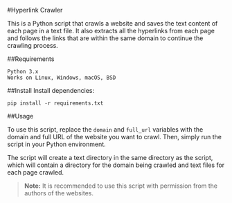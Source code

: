 #Hyperlink Crawler

This is a Python script that crawls a website and saves the text content of each page in a text file. It also extracts all the hyperlinks from each page and follows the links that are within the same domain to continue the crawling process.



##Requirements

    Python 3.x
    Works on Linux, Windows, macOS, BSD

##Install
Install dependencies:

    pip install -r requirements.txt

##Usage

To use this script, replace the `domain` and `full_url` variables with the domain and full URL of the website you want to crawl. Then, simply run the script in your Python environment.

The script will create a text directory in the same directory as the script, which will contain a directory for the domain being crawled and text files for each page crawled.

> **Note:** It is recommended to use this script with permission from the authors of the websites.